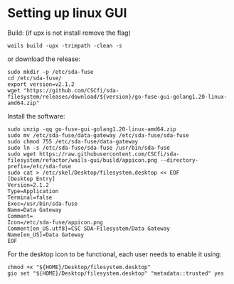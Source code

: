 # Setting up linux GUI

Build:
(if upx is not install remove the flag)
```
wails build -upx -trimpath -clean -s
```

or download the release:
```
sudo mkdir -p /etc/sda-fuse
cd /etc/sda-fuse/
export version=v2.1.2
wget "https://github.com/CSCfi/sda-filesystem/releases/download/${version}/go-fuse-gui-golang1.20-linux-amd64.zip"
```

Install the software:
```
sudo unzip -qq go-fuse-gui-golang1.20-linux-amd64.zip
sudo mv /etc/sda-fuse/data-gateway /etc/sda-fuse/sda-fuse
sudo chmod 755 /etc/sda-fuse/data-gateway
sudo ln -s /etc/sda-fuse/sda-fuse /usr/bin/sda-fuse
sudo wget https://raw.githubusercontent.com/CSCfi/sda-filesystem/refactor/wails-gui/build/appicon.png --directory-prefix=/etc/sda-fuse
sudo cat > /etc/skel/Desktop/filesystem.desktop << EOF
[Desktop Entry]
Version=2.1.2
Type=Application
Terminal=false
Exec=/usr/bin/sda-fuse
Name=Data Gateway
Comment=
Icon=/etc/sda-fuse/appicon.png
Comment[en_US.utf8]=CSC SDA-Filesystem/Data Gateway
Name[en_US]=Data Gateway
EOF
```

For the desktop icon to be functional, each user needs to enable it using:
```
chmod +x "${HOME}/Desktop/filesystem.desktop"
gio set "${HOME}/Desktop/filesystem.desktop" "metadata::trusted" yes
```
